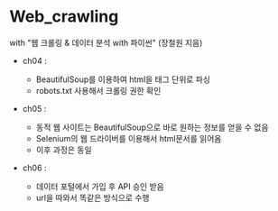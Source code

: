 # Web_crawling

with "웹 크롤링 & 데이터 분석 with 파이썬" (장철원 지음)

- ch04 : 
  - BeautifulSoup를 이용하여 html을 태그 단위로 파싱
  - robots.txt 사용해서 크롤링 권한 확인

- ch05 : 
  - 동적 웹 사이트는 BeautifulSoup으로 바로 원하는 정보를 얻을 수 없음
  - Selenium의 웹 드라이버를 이용해서 html문서를 읽어옴
  - 이후 과정은 동일

- ch06 :
  - 데이터 포털에서 가입 후 API 승인 받음
  - url을 따와서 똑같은 방식으로 수행
